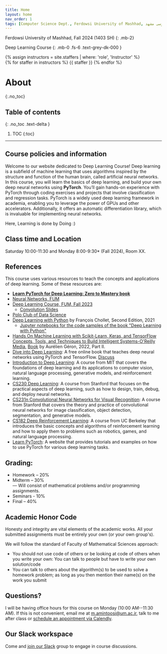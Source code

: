 ```yaml
---
title: Home
layout: home
nav_order: 1
tags: [Computer Science Dept., Ferdowsi University of Mashhad, علوم کامپیوتر دانشگاه فردوسی مشهد]
---
```



Ferdowsi University of Mashhad, Fall 2024 (1403 SH)
{: .mb-2}

Deep Learning Course
{: .mb-0 .fs-6 .text-grey-dk-000 }


<div>
{% assign instructors = site.staffers | where: 'role', 'Instructor' %}
  <div class="role">
    {% for staffer in instructors %}
    {{ staffer }}
    {% endfor %}
  </div>
</div>

# About
{:.no_toc}

## Table of contents
{: .no_toc .text-delta }

1. TOC
{:toc}

---

## Course policies and information


Welcome to our website dedicated to Deep Learning Course! 
Deep learning is a subfield of machine learning that uses algorithms inspired by the structure and function of the human brain, called artificial neural networks. In this course, you will learn the basics of deep learning, and build your own deep neural networks using **PyTorch**.  You’ll gain hands-on experience with PyTorch through coding exercises and projects that involve classification and regression tasks. PyTorch is a widely used deep learning framework in academia, enabling you to leverage the power of GPUs and other accelerators. Additionally, it offers an automatic differentiation library, which is invaluable for implementing neural networks.

Here, Learning is done by Doing :)


## Class time and Location

Saturday 10:00-11:30 and Monday 8:00-9:30* (Fall 2024), Room XX.


## References

This course uses various resources to teach the concepts and applications of deep learning. Some of these resources are:

- [**Learn PyTorch for Deep Learning: Zero to Mastery book**](https://www.learnpytorch.io/)
- [Neural Networks, FUM](https://fum-cs.github.io/neural-networks)
- [Deep Learning Course, FUM, Fall 2023](https://fum-cs.github.io/dl-fall-2023)
  * [Convolution Slides](https://mamintoosi.github.io/slides/topics/DL-TF/Chapter8-Introductio-to-Deep-learning-for-Computer-Vision.html)
- [Polo Club of Data Science](https://poloclub.github.io/)
- [Deep Learning with Python](https://www.manning.com/books/deep-learning-with-python-second-edition)
   by François Chollet, Second Edition, 2021
   * [Jupyter notebooks for the code samples of the book "Deep Learning with Python"](https://github.com/fchollet/deep-learning-with-python-notebooks)
- [Hands On Machine Learning with Scikit-Learn, Keras, and TensorFlow Concepts, Tools, and Techniques to Build Intelligent Systems-O'Reilly Media](https://www.oreilly.com/library/view/hands-on-machine-learning/9781492032632/), [Book](https://cloudflare-ipfs.com/ipfs/bafykbzaceae4tae6nlan27vd2g2df7mtkp7ikzs4bhywu4c7awmy6fhj2fk4w?filename=Aur%C3%A9lien%20G%C3%A9ron%20-%20Hands-On%20Machine%20Learning%20with%20Scikit-Learn%2C%20Keras%2C%20and%20TensorFlow_%20Concepts%2C%20Tools%2C%20and%20Techniques%20to%20Build%20Intelligent%20Systems-O%27Reilly%20Media%20%282022%29.pdf) by Aurélien Géron, 2022, Part II.
- [Dive into Deep Learning](https://d2l.ai/): A free online book that teaches deep neural networks using PyTorch and TensorFlow. [Discuss](https://discuss.d2l.ai/)
- [Introduction to Deep Learning](http://introtodeeplearning.com/): A course from MIT that covers the foundations of deep learning and its applications to computer vision, natural language processing, generative models, and reinforcement learning.
- [CS230 Deep Learning](https://cs230.stanford.edu/): A course from Stanford that focuses on the practical aspects of deep learning, such as how to design, train, debug, and deploy neural networks.
- [CS231n Convolutional Neural Networks for Visual Recognition](http://cs231n.stanford.edu/): A course from Stanford that covers the theory and practice of convolutional neural networks for image classification, object detection, segmentation, and generative models.
- [CS182 Deep Reinforcement Learning](https://inst.eecs.berkeley.edu/~cs182/sp23/): A course from UC Berkeley that introduces the basic concepts and algorithms of reinforcement learning and how to apply them to problems such as robotics, games, and natural language processing.
- [Learn PyTorch](https://www.learnpytorch.io/): A website that provides tutorials and examples on how to use PyTorch for various deep learning tasks.

## Grading:
* Homework – 20% <br>
* Midterm – 30% <br>
— Will consist of mathematical problems and/or programming assignments.
* Seminars - 10%
* Final – 40%

## Academic Honor Code
Honesty and integrity are vital elements of the academic works. All your submitted assignments must be entirely your own (or your own group's).

We will follow the standard of Faculty of Mathematical Sciences approach: 
* You should not use code of others or be looking at code of others when you write your own: You can talk to people but have to write your own solution/code
*  You can talk to others about the algorithm(s) to be used to solve a homework problem; as long as you then mention their name(s) on the work you submit

## Questions?
I will be having office hours for this course on Monday (10:00 AM--11:30 AM). If this is not convenient, email me at m.amintoosi@um.ac.ir, talk to me after class or [schedule an appointment via Calendly](https://calendly.com/m-amintoosi/30min).

## Our Slack workspace
Come and [join our Slack](https://join.slack.com/t/fum-cs/shared_invite/zt-1zntzuw2t-JOWbsyQdGASNz~40AhWy_Q) group to engage in course discussions.
